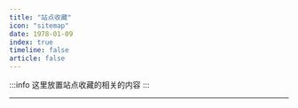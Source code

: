 ```yaml
---
title: "站点收藏"
icon: "sitemap"
date: 1978-01-09
index: true
timeline: false
article: false
---
```


:::info
这里放置站点收藏的相关的内容
:::

--- 
<AutoCatalog />
